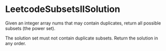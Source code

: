 # LeetcodeSubsetsIISolution
Given an integer array nums that may contain duplicates, return all possible subsets (the power set).

The solution set must not contain duplicate subsets. Return the solution in any order.
